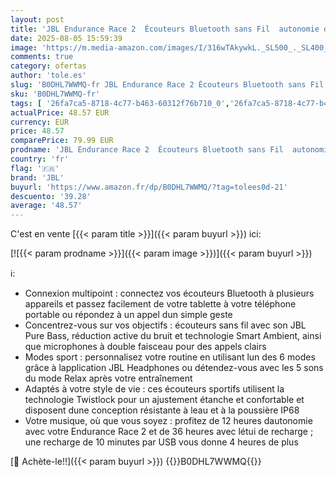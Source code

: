 ```yaml
---
layout: post
title: 'JBL Endurance Race 2  Écouteurs Bluetooth sans Fil  autonomie de 48 Heures  étanche à l eau et à la poussière IP68  réduction du Bruit  Son Pure Bass  Technologie Smart Ambient  Mode Sport  Noir'
date: 2025-08-05 15:59:39
image: 'https://m.media-amazon.com/images/I/316wTAkywkL._SL500_._SL400_.jpg'
comments: true
category: ofertas
author: 'tole.es'
slug: 'B0DHL7WWMQ-fr JBL Endurance Race 2 Écouteurs Bluetooth sans Fil...'
sku: 'B0DHL7WWMQ-fr'
tags: [ '26fa7ca5-8718-4c77-b463-60312f76b710_0','26fa7ca5-8718-4c77-b463-60312f76b710_6801','99febcdd-8e39-4093-b93f-17933dab1062_0','99febcdd-8e39-4093-b93f-17933dab1062_6201','99febcdd-8e39-4093-b93f-17933dab1062_8201','Arborist Merchandising Root','Casques et écouteurs','Casques, écouteurs et accessoires','Custom Stores','Ecouteurs de sport','High-Tech','Self Service','Special Features Stores','Top Brands Headphones Selection','Top brands - Electronics','jbl','🇫🇷', ]
actualPrice: 48.57 EUR
currency: EUR
price: 48.57
comparePrice: 79.99 EUR
prodname: 'JBL Endurance Race 2  Écouteurs Bluetooth sans Fil  autonomie de 48 Heures  étanche à l eau et à la poussière IP68  réduction du Bruit  Son Pure Bass  Technologie Smart Ambient  Mode Sport  Noir'
country: 'fr'
flag: '🇫🇷'
brand: 'JBL'
buyurl: 'https://www.amazon.fr/dp/B0DHL7WWMQ/?tag=tolees0d-21'
descuento: '39.28'
average: '48.57'
---
```


C'est en vente [{{< param title >}}]({{< param buyurl >}}) ici:

[![{{< param prodname >}}]({{< param image >}})]({{< param buyurl >}})

ℹ️:

- Connexion multipoint : connectez vos écouteurs Bluetooth à plusieurs appareils et passez facilement de votre tablette à votre téléphone portable ou répondez à un appel dun simple geste
- Concentrez-vous sur vos objectifs : écouteurs sans fil avec son JBL Pure Bass, réduction active du bruit et technologie Smart Ambient, ainsi que microphones à double faisceau pour des appels clairs
- Modes sport : personnalisez votre routine en utilisant lun des 6 modes grâce à lapplication JBL Headphones ou détendez-vous avec les 5 sons du mode Relax après votre entraînement
- Adaptés à votre style de vie : ces écouteurs sportifs utilisent la technologie Twistlock pour un ajustement étanche et confortable et disposent dune conception résistante à leau et à la poussière IP68
- Votre musique, où que vous soyez : profitez de 12 heures dautonomie avec votre Endurance Race 2 et de 36 heures avec létui de recharge ; une recharge de 10 minutes par USB vous donne 4 heures de plus

[🛒 Achète-le!!]({{< param buyurl >}})
{{<world>}}B0DHL7WWMQ{{</world>}}
